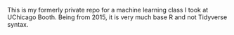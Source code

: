This is my formerly private repo for a machine learning class I took at UChicago Booth. 
Being from 2015, it is very much base R and not Tidyverse syntax. 
